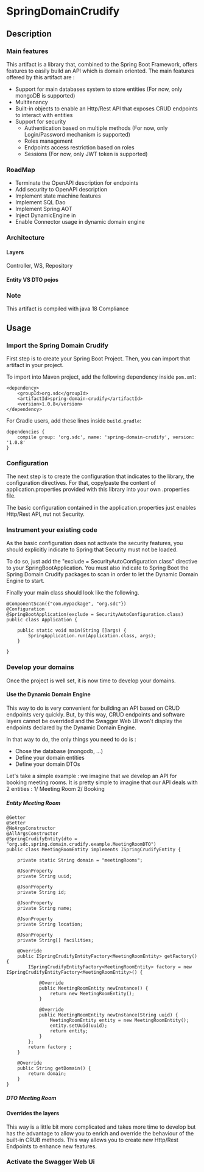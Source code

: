# SpringDomainCrudify

## Description

### Main features

This artifact is a library that, combined to the Spring Boot Framework, offers features to easily build an API which is domain oriented.
The main features offered by this artifact are :
 * Support for main databases system to store entities (For now, only mongoDB is supported)
 * Multitenancy
 * Built-in objects to enable an Http/Rest API that exposes CRUD endpoints to interact with entities
 * Support for security
   * Authentication based on multiple methods (For now, only Login/Password mechanism is supported)
   * Roles management
   * Endpoints access restriction based on roles 
   * Sessions (For now, only JWT token is supported)
    
### RoadMap

 * Terminate the OpenAPI description for endpoints
 * Add security to OpenAPI description
 * Implement state machine features
 * Implement SQL Dao
 * Implement Spring AOT
 * Inject DynamicEngine in 
 * Enable Connector usage in dynamic domain engine

### Architecture

#### Layers

Controller, WS, Repository

#### Entity VS DTO pojos



####


    
### Note

This artifact is compiled with java 18 Compliance

## Usage

### Import the Spring Domain Crudify 

First step is to create your Spring Boot Project. Then, you can import that artifact in your project.

To import into Maven project, add the following dependency inside `pom.xml`:

	<dependency>
		<groupId>org.sdc</groupId>
		<artifactId>spring-domain-crudify</artifactId>
		<version>1.0.8</version>
	</dependency>

For Gradle users, add these lines inside `build.gradle`:

    dependencies {
        compile group: 'org.sdc', name: 'spring-domain-crudify', version: '1.0.8'
    }
    
### Configuration

The next step is to create the configuration that indicates to the library, the configuration directives.
For that, copy/paste the content of application.properties provided with this library into your own .properties file. 

The basic configuration contained in the application.properties just enables Http/Rest API, nut not Security. 

### Instrument your existing code

As the basic configuration does not activate the security features, you should explicitly indicate to Spring that Security must not be loaded. 

To do so, just add the "exclude = SecurityAutoConfiguration.class" directive to your SpringBootApplication. 
You must also indicate to Spring Boot the Spring Domain Crudify packages to scan in order to let the Dynamic Domain Engine to start. 

Finally your main class should look like the following. 


	@ComponentScan({"com.mypackage", "org.sdc"})
	@Configuration
	@SpringBootApplication(exclude = SecurityAutoConfiguration.class)
	public class Application {
	
		public static void main(String []args) {
			SpringApplication.run(Application.class, args);
		}
	
	}
	
### Develop your domains
Once the project is well set, it is now time to develop your domains. 

#### Use the Dynamic Domain Engine

This way to do is very convenient for building an API based on CRUD endpoints very quickly. But, by this way, CRUD endpoints and software layers cannot be overrided and the Swagger Web UI won't display the endpoints declared by the Dynamic Domain Engine. 

In that way to do, the only things you need to do is :
 * Chose the database (mongodb, ...)
 * Define your domain entities
 * Define your domain DTOs
 
Let's take a simple example : we imagine that we develop an API for booking meeting rooms. It is pretty simple to imagine that our API deals with 2 entities : 
1/ Meeting Room
2/ Booking

##### Entity Meeting Room 

	@Getter
	@Setter
	@NoArgsConstructor
	@AllArgsConstructor
	@SpringCrudifyEntity(dto = "org.sdc.spring.domain.crudify.example.MeetingRoomDTO")
	public class MeetingRoomEntity implements ISpringCrudifyEntity {
	
		private static String domain = "meetingRooms";
	
		@JsonProperty
		private String uuid;
	
		@JsonProperty
		private String id;
		
		@JsonProperty
		private String name;
		
		@JsonProperty
		private String location;
		
		@JsonProperty
		private String[] facilities;
	
		@Override
		public ISpringCrudifyEntityFactory<MeetingRoomEntity> getFactory() {
			ISpringCrudifyEntityFactory<MeetingRoomEntity> factory = new ISpringCrudifyEntityFactory<MeetingRoomEntity>() {
			
				@Override
				public MeetingRoomEntity newInstance() {
					return new MeetingRoomEntity();
				}
	
				@Override
				public MeetingRoomEntity newInstance(String uuid) {
					MeetingRoomEntity entity = new MeetingRoomEntity();
					entity.setUuid(uuid);
					return entity;
				}
			};
			return factory ;
		}
	
		@Override
		public String getDomain() {
			return domain;
		}
	}
	
##### DTO Meeting Room



#### Overrides the layers

This way is a little bit more complicated and takes more time to develop but has the advantage to allow you to enrich and override the behaviour of the built-in CRUB methods. This way allows you to create new Http/Rest Endpoints to enhance new features.



### Activate the Swagger Web Ui 	


